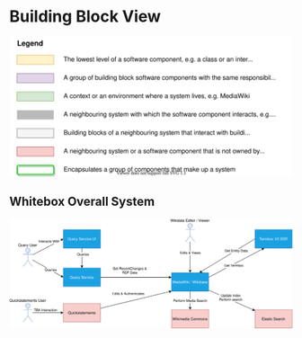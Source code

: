 # Building Block View

![Legend](../../diagrams/legend.drawio.svg)

## Whitebox Overall System

![Context](./diagrams/05-blocks-1.drawio.svg)
